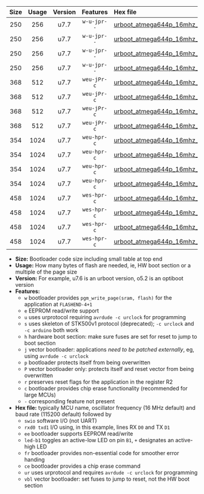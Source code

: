 |Size|Usage|Version|Features|Hex file|
|:-:|:-:|:-:|:-:|:--|
|250|256|u7.7|`w-u-jpr--`|[urboot_atmega644p_16mhz_230400bps_swio_rxd0_txd1_led+b0_ur_vbl.hex](https://raw.githubusercontent.com/stefanrueger/urboot.hex/main/cores/mightycore/atmega644p/fcpu_16mhz/230400_bps/urboot_atmega644p_16mhz_230400bps_swio_rxd0_txd1_led+b0_ur_vbl.hex)|
|250|256|u7.7|`w-u-jpr--`|[urboot_atmega644p_16mhz_230400bps_swio_rxd0_txd1_led+b7_ur_vbl.hex](https://raw.githubusercontent.com/stefanrueger/urboot.hex/main/cores/mightycore/atmega644p/fcpu_16mhz/230400_bps/urboot_atmega644p_16mhz_230400bps_swio_rxd0_txd1_led+b7_ur_vbl.hex)|
|250|256|u7.7|`w-u-jpr--`|[urboot_atmega644p_16mhz_230400bps_swio_rxd2_txd3_led+b0_ur_vbl.hex](https://raw.githubusercontent.com/stefanrueger/urboot.hex/main/cores/mightycore/atmega644p/fcpu_16mhz/230400_bps/urboot_atmega644p_16mhz_230400bps_swio_rxd2_txd3_led+b0_ur_vbl.hex)|
|250|256|u7.7|`w-u-jpr--`|[urboot_atmega644p_16mhz_230400bps_swio_rxd2_txd3_led+b7_ur_vbl.hex](https://raw.githubusercontent.com/stefanrueger/urboot.hex/main/cores/mightycore/atmega644p/fcpu_16mhz/230400_bps/urboot_atmega644p_16mhz_230400bps_swio_rxd2_txd3_led+b7_ur_vbl.hex)|
|368|512|u7.7|`weu-jPr-c`|[urboot_atmega644p_16mhz_230400bps_swio_rxd0_txd1_ee_led+b0_fr_ce_ur_vbl.hex](https://raw.githubusercontent.com/stefanrueger/urboot.hex/main/cores/mightycore/atmega644p/fcpu_16mhz/230400_bps/urboot_atmega644p_16mhz_230400bps_swio_rxd0_txd1_ee_led+b0_fr_ce_ur_vbl.hex)|
|368|512|u7.7|`weu-jPr-c`|[urboot_atmega644p_16mhz_230400bps_swio_rxd0_txd1_ee_led+b7_fr_ce_ur_vbl.hex](https://raw.githubusercontent.com/stefanrueger/urboot.hex/main/cores/mightycore/atmega644p/fcpu_16mhz/230400_bps/urboot_atmega644p_16mhz_230400bps_swio_rxd0_txd1_ee_led+b7_fr_ce_ur_vbl.hex)|
|368|512|u7.7|`weu-jPr-c`|[urboot_atmega644p_16mhz_230400bps_swio_rxd2_txd3_ee_led+b0_fr_ce_ur_vbl.hex](https://raw.githubusercontent.com/stefanrueger/urboot.hex/main/cores/mightycore/atmega644p/fcpu_16mhz/230400_bps/urboot_atmega644p_16mhz_230400bps_swio_rxd2_txd3_ee_led+b0_fr_ce_ur_vbl.hex)|
|368|512|u7.7|`weu-jPr-c`|[urboot_atmega644p_16mhz_230400bps_swio_rxd2_txd3_ee_led+b7_fr_ce_ur_vbl.hex](https://raw.githubusercontent.com/stefanrueger/urboot.hex/main/cores/mightycore/atmega644p/fcpu_16mhz/230400_bps/urboot_atmega644p_16mhz_230400bps_swio_rxd2_txd3_ee_led+b7_fr_ce_ur_vbl.hex)|
|354|1024|u7.7|`weu-hpr-c`|[urboot_atmega644p_16mhz_230400bps_swio_rxd0_txd1_ee_led+b0_fr_ce_ur.hex](https://raw.githubusercontent.com/stefanrueger/urboot.hex/main/cores/mightycore/atmega644p/fcpu_16mhz/230400_bps/urboot_atmega644p_16mhz_230400bps_swio_rxd0_txd1_ee_led+b0_fr_ce_ur.hex)|
|354|1024|u7.7|`weu-hpr-c`|[urboot_atmega644p_16mhz_230400bps_swio_rxd0_txd1_ee_led+b7_fr_ce_ur.hex](https://raw.githubusercontent.com/stefanrueger/urboot.hex/main/cores/mightycore/atmega644p/fcpu_16mhz/230400_bps/urboot_atmega644p_16mhz_230400bps_swio_rxd0_txd1_ee_led+b7_fr_ce_ur.hex)|
|354|1024|u7.7|`weu-hpr-c`|[urboot_atmega644p_16mhz_230400bps_swio_rxd2_txd3_ee_led+b0_fr_ce_ur.hex](https://raw.githubusercontent.com/stefanrueger/urboot.hex/main/cores/mightycore/atmega644p/fcpu_16mhz/230400_bps/urboot_atmega644p_16mhz_230400bps_swio_rxd2_txd3_ee_led+b0_fr_ce_ur.hex)|
|354|1024|u7.7|`weu-hpr-c`|[urboot_atmega644p_16mhz_230400bps_swio_rxd2_txd3_ee_led+b7_fr_ce_ur.hex](https://raw.githubusercontent.com/stefanrueger/urboot.hex/main/cores/mightycore/atmega644p/fcpu_16mhz/230400_bps/urboot_atmega644p_16mhz_230400bps_swio_rxd2_txd3_ee_led+b7_fr_ce_ur.hex)|
|458|1024|u7.7|`wes-hpr-c`|[urboot_atmega644p_16mhz_230400bps_swio_rxd0_txd1_ee_led+b0_fr_ce.hex](https://raw.githubusercontent.com/stefanrueger/urboot.hex/main/cores/mightycore/atmega644p/fcpu_16mhz/230400_bps/urboot_atmega644p_16mhz_230400bps_swio_rxd0_txd1_ee_led+b0_fr_ce.hex)|
|458|1024|u7.7|`wes-hpr-c`|[urboot_atmega644p_16mhz_230400bps_swio_rxd0_txd1_ee_led+b7_fr_ce.hex](https://raw.githubusercontent.com/stefanrueger/urboot.hex/main/cores/mightycore/atmega644p/fcpu_16mhz/230400_bps/urboot_atmega644p_16mhz_230400bps_swio_rxd0_txd1_ee_led+b7_fr_ce.hex)|
|458|1024|u7.7|`wes-hpr-c`|[urboot_atmega644p_16mhz_230400bps_swio_rxd2_txd3_ee_led+b0_fr_ce.hex](https://raw.githubusercontent.com/stefanrueger/urboot.hex/main/cores/mightycore/atmega644p/fcpu_16mhz/230400_bps/urboot_atmega644p_16mhz_230400bps_swio_rxd2_txd3_ee_led+b0_fr_ce.hex)|
|458|1024|u7.7|`wes-hpr-c`|[urboot_atmega644p_16mhz_230400bps_swio_rxd2_txd3_ee_led+b7_fr_ce.hex](https://raw.githubusercontent.com/stefanrueger/urboot.hex/main/cores/mightycore/atmega644p/fcpu_16mhz/230400_bps/urboot_atmega644p_16mhz_230400bps_swio_rxd2_txd3_ee_led+b7_fr_ce.hex)|

- **Size:** Bootloader code size including small table at top end
- **Usage:** How many bytes of flash are needed, ie, HW boot section or a multiple of the page size
- **Version:** For example, u7.6 is an urboot version, o5.2 is an optiboot version
- **Features:**
  + `w` bootloader provides `pgm_write_page(sram, flash)` for the application at `FLASHEND-4+1`
  + `e` EEPROM read/write support
  + `u` uses urprotocol requiring `avrdude -c urclock` for programming
  + `s` uses skeleton of STK500v1 protocol (deprecated); `-c urclock` and `-c arduino` both work
  + `h` hardware boot section: make sure fuses are set for reset to jump to boot section
  + `j` vector bootloader: applications *need to be patched externally*, eg, using `avrdude -c urclock`
  + `p` bootloader protects itself from being overwritten
  + `P` vector bootloader only: protects itself and reset vector from being overwritten
  + `r` preserves reset flags for the application in the register R2
  + `c` bootloader provides chip erase functionality (recommended for large MCUs)
  + `-` corresponding feature not present
- **Hex file:** typically MCU name, oscillator frequency (16 MHz default) and baud rate (115200 default) followed by
  + `swio` software I/O (not UART)
  + `rxd0 txd1` I/O using, in this example, lines RX `D0` and TX `D1`
  + `ee` bootloader supports EEPROM read/write
  + `led-b1` toggles an active-low LED on pin `B1`, `+` designates an active-high LED
  + `fr` bootloader provides non-essential code for smoother error handing
  + `ce` bootloader provides a chip erase command
  + `ur` uses urprotocol and requires `avrdude -c urclock` for programming
  + `vbl` vector bootloader: set fuses to jump to reset, not the HW boot section
